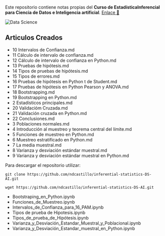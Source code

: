 Este repositorio contiene notas propias del **Curso de EstadísticaInferencial para Ciencia de Datos e Inteligencia artificial**. [Enlace 🚀](https://platzi.com/cursos/estadistica-inferencial-python/)

![Data Science](https://media.tenor.com/i1rNMdaKd7MAAAAC/gaussian-mixture-models-em-method-math.gif)

## Articulos Creados

- 10 Intervalos de Confianza.md
- 11 Cálculo de intervalo de confianza.md
- 12 Cálculo de intervalo de confianza en Python.md
- 13 Pruebas de hipótesis.md
- 14 Tipos de pruebas de hipótesis.md
- 15 Tipos de errores.md
- 16 Pruebas de hipótesis en Python t de Student.md
- 17 Pruebas de hipótesis en Python Pearson y ANOVA.md
- 18 Bootstrapping.md
- 19 Bootstrapping en Python.md
- 2 Estadísticos principales.md
- 20 Validacióm Cruzada.md
- 21 Validación cruzada en Python.md
- 22 Conclusiones.md
- 3 Poblaciones normales.md
- 4 Introducción al muestreo y teorema central del límite.md
- 5 Funciones de muestreo en Python.md
- 6 Muestreo estratificado en Python.md
- 7 La media muestral.md
- 8 Varianza y desviación estándar muestral.md
- 9 Varianza y desviación estándar muestral en Python.md

Para descargar el repositorio utilizar:

```
git clone https://github.com/ndcastillo/inferential-statistics-DS-AI.git
```

```
wget https://github.com/ndcastillo/inferential-statistics-DS-AI.git
```

- Bootstraping_en_Python.ipynb
- Funciones_de_Muestreo.ipynb
- Intervalos_de_Confianza_para_16_PAM.ipynb
- Tipos de prueba de Hipotesis.ipynb
- Tipos_de_prueba_de_Hipótesis.ipynb
- Varianza_y_Desviación_Estandar_Muestral_y_Poblacional.ipynb
- Varianza_y_Desviación_Estandar_muestral_en_Python.ipynb
